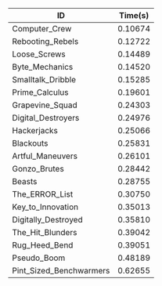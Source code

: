 |ID|Time(s)|
|-|-|
|Computer_Crew|0.10674|
|Rebooting_Rebels|0.12722|
|Loose_Screws|0.14489|
|Byte_Mechanics|0.14520|
|Smalltalk_Dribble|0.15285|
|Prime_Calculus|0.19601|
|Grapevine_Squad|0.24303|
|Digital_Destroyers|0.24976|
|Hackerjacks|0.25066|
|Blackouts|0.25831|
|Artful_Maneuvers|0.26101|
|Gonzo_Brutes|0.28442|
|Beasts|0.28755|
|The_ERROR_List|0.30750|
|Key_to_Innovation|0.35013|
|Digitally_Destroyed|0.35810|
|The_Hit_Blunders|0.39042|
|Rug_Heed_Bend|0.39051|
|Pseudo_Boom|0.48189|
|Pint_Sized_Benchwarmers|0.62655|

